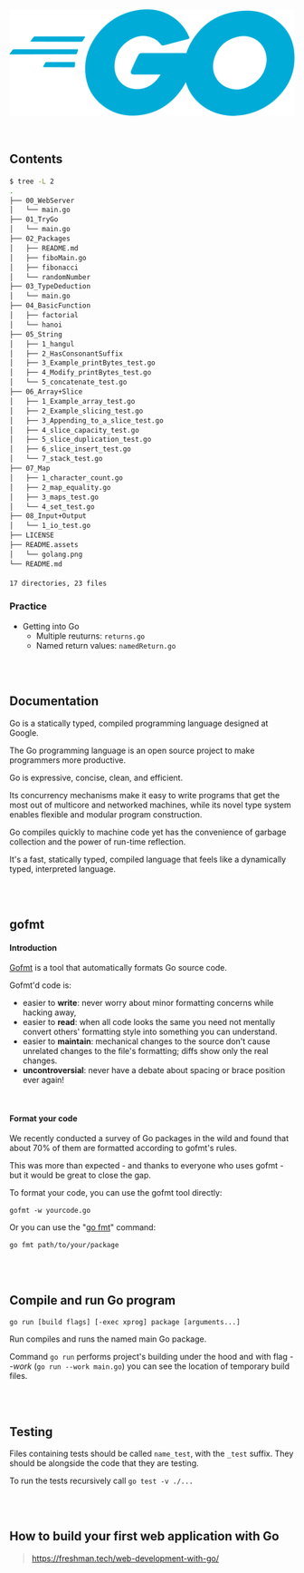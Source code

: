 <p align="center"><img src="README.assets/golang.png"></p>

<br/>

## Contents

```bash
$ tree -L 2
.
├── 00_WebServer
│   └── main.go
├── 01_TryGo
│   └── main.go
├── 02_Packages
│   ├── README.md
│   ├── fiboMain.go
│   ├── fibonacci
│   └── randomNumber
├── 03_TypeDeduction
│   └── main.go
├── 04_BasicFunction
│   ├── factorial
│   └── hanoi
├── 05_String
│   ├── 1_hangul
│   ├── 2_HasConsonantSuffix
│   ├── 3_Example_printBytes_test.go
│   ├── 4_Modify_printBytes_test.go
│   └── 5_concatenate_test.go
├── 06_Array+Slice
│   ├── 1_Example_array_test.go
│   ├── 2_Example_slicing_test.go
│   ├── 3_Appending_to_a_slice_test.go
│   ├── 4_slice_capacity_test.go
│   ├── 5_slice_duplication_test.go
│   ├── 6_slice_insert_test.go
│   └── 7_stack_test.go
├── 07_Map
│   ├── 1_character_count.go
│   ├── 2_map_equality.go
│   ├── 3_maps_test.go
│   └── 4_set_test.go
├── 08_Input+Output
│   └── 1_io_test.go
├── LICENSE
├── README.assets
│   └── golang.png
└── README.md

17 directories, 23 files
```

### Practice

- Getting into Go
  - Multiple reuturns: `returns.go`
  - Named return values: `namedReturn.go`

<br/>

<br/>

## Documentation

Go is a statically typed, compiled programming language designed at Google.

The Go programming language is an open source project to make programmers more productive.

Go is expressive, concise, clean, and efficient.

Its concurrency mechanisms make it easy to write programs that get the most out of multicore and networked machines, while its novel type system enables flexible and modular program construction.

Go compiles quickly to machine code yet has the convenience of garbage collection and the power of run-time reflection.

It's a fast, statically typed, compiled language that feels like a dynamically typed, interpreted language.

<br/>

<br/>

## gofmt

#### Introduction

[Gofmt](https://golang.org/cmd/gofmt/) is a tool that automatically formats Go source code.

Gofmt'd code is:

-   easier to **write**: never worry about minor formatting concerns while hacking away,
-   easier to **read**: when all code looks the same you need not mentally convert others' formatting style into something you can understand.
-   easier to **maintain**: mechanical changes to the source don't cause unrelated changes to the file's formatting; diffs show only the real changes.
-   **uncontroversial**: never have a debate about spacing or brace position ever again!

<br/>

#### Format your code

We recently conducted a survey of Go packages in the wild and found that about 70% of them are formatted according to gofmt's rules.

This was more than expected - and thanks to everyone who uses gofmt - but it would be great to close the gap.

To format your code, you can use the gofmt tool directly:

```
gofmt -w yourcode.go
```

Or you can use the "[go fmt](https://golang.org/cmd/go/#hdr-Gofmt__reformat__package_sources)" command:

```
go fmt path/to/your/package
```

<br/>

<br/>

## Compile and run Go program

```
go run [build flags] [-exec xprog] package [arguments...]
```

Run compiles and runs the named main Go package.

Command `go run` performs project's building under the hood and with flag _--work_ (`go run --work main.go`) you can see the location of temporary build files.

<br/>

<br/>

## Testing

Files containing tests should be called `name_test`, with the `_test` suffix. They should be alongside the code that they are testing.

To run the tests recursively call `go test -v ./...`

<br/>

<br/>

## How to build your first web application with Go

> https://freshman.tech/web-development-with-go/
